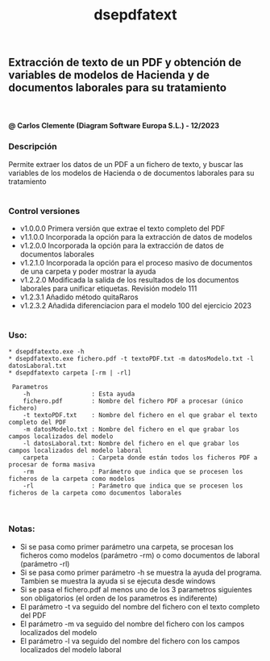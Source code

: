 <h1 align="center"> dsepdfatext </h1>
<br>

<h2> Extracción de texto de un PDF y obtención de variables de modelos de Hacienda y de documentos laborales para su tratamiento </h2>
<br>
<h4> @ Carlos Clemente (Diagram Software Europa S.L.) - 12/2023 </h4>

<h3>Descripción</h3>
Permite extraer los datos de un PDF a un fichero de texto, y buscar las variables de los modelos de Hacienda o de documentos laborales para su tratamiento
<br><br>

### Control versiones

* v1.0.0.0 Primera versión que extrae el texto completo del PDF
* v1.1.0.0 Incorporada la opción para la extracción de datos de modelos
* v1.2.0.0 Incorporada la opción para la extracción de datos de documentos laborales
* v1.2.1.0 Incorporada la opción para el proceso masivo de documentos de una carpeta y poder mostrar la ayuda
* v1.2.2.0 Modificada la salida de los resultados de los documentos laborales para unificar etiquetas. Revisión modelo 111
* v1.2.3.1 Añadido método quitaRaros
* v1.2.3.2 Añadida diferenciacion para el modelo 100 del ejercicio 2023
<br><br>


### Uso:
```
* dsepdfatexto.exe -h
* dsepdfatexto.exe fichero.pdf -t textoPDF.txt -m datosModelo.txt -l datosLaboral.txt 
* dsepdfatexto carpeta [-rm | -rl]
	
 Parametros
    -h                 : Esta ayuda
    fichero.pdf        : Nombre del fichero PDF a procesar (único fichero)
    -t textoPDF.txt    : Nombre del fichero en el que grabar el texto completo del PDF
    -m datosModelo.txt : Nombre del fichero en el que grabar los campos localizados del modelo
    -l datosLaboral.txt: Nombre del fichero en el que grabar los campos localizados del modelo laboral
    carpeta            : Carpeta donde están todos los ficheros PDF a procesar de forma masiva
    -rm                : Parámetro que indica que se procesen los ficheros de la carpeta como modelos
    -rl                : Parámetro que indica que se procesen los ficheros de la carpeta como documentos laborales

```
<br>

### Notas:
* Si se pasa como primer parámetro una carpeta, se procesan los ficheros como modelos (parámetro -rm) o como documentos de laboral (parámetro -rl)
* Si se pasa como primer parámetro -h se muestra la ayuda del programa. Tambien se muestra la ayuda si se ejecuta desde windows
* Si se pasa el fichero.pdf al menos uno de los 3 parametros siguientes son obligatorios (el orden de los parametros es indiferente)
* El parámetro -t va seguido del nombre del fichero con el texto completo del PDF
* El parámetro -m va seguido del nombre del fichero con los campos localizados del modelo
* El parámetro -l va seguido del nombre del fichero con los campos localizados del modelo laboral

